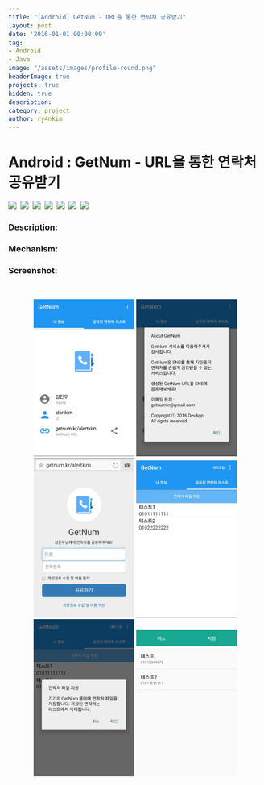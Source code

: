 ```yaml
---
title: "[Android] GetNum - URL을 통한 연락처 공유받기"
layout: post
date: '2016-01-01 00:00:00'
tag:
- Android
- Java
image: "/assets/images/profile-round.png"
headerImage: true
projects: true
hidden: true
description: 
category: project
author: ry4nkim
---
```


# Android : GetNum - URL을 통한 연락처 공유받기

<p>
  <img src="https://img.shields.io/badge/Android-6bd388?style=flat-square&logo=Android&logoColor=white"/>&nbsp;
  <img src="https://img.shields.io/badge/Java-d33830?style=flat-square&logo=Java&logoColor=white"/>&nbsp;
  <img src="https://img.shields.io/badge/PHP-7378aa?style=flat-square&logo=php&logoColor=white"/>&nbsp;
  <img src="https://img.shields.io/badge/MySQL-2d6e8e?style=flat-square&logo=MySQL&logoColor=white"/>&nbsp;
  <img src="https://img.shields.io/badge/HTML-E34F26?style=flat-square&logo=HTML5&logoColor=white"/>&nbsp;
  <img src="https://img.shields.io/badge/CSS-1572B6?style=flat-square&logo=CSS3&logoColor=white"/>&nbsp;
  <img src="https://img.shields.io/badge/JavaScript-ecd74d?style=flat-square&logo=JavaScript&logoColor=black"/>&nbsp;
</p>

### Description:


### Mechanism:


### Screenshot:
<br>
<p align="center">
  <img src="/assets/images/android-getnum/1.jpg" width="200">
  <img src="/assets/images/android-getnum/2.jpg" width="200">
  <img src="/assets/images/android-getnum/3.jpg" width="200">
  <img src="/assets/images/android-getnum/4.jpg" width="200">
  <img src="/assets/images/android-getnum/5.jpg" width="200">
  <img src="/assets/images/android-getnum/6.jpg" width="200">
</p>
<br>